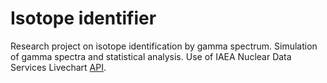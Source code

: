 # Isotope identifier

Research project on isotope identification by gamma spectrum. Simulation of gamma spectra and statistical analysis. Use of IAEA Nuclear Data Services Livechart [API](https://www-nds.iaea.org/relnsd/vcharthtml/api_v0_guide.html).
